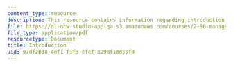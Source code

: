 ```yaml
---
content_type: resource
description: This resource contains information regarding introduction.
file: https://ol-ocw-studio-app-qa.s3.amazonaws.com/courses/2-96-management-in-engineering-fall-2012/97df2b384ef1f1f3cfef8298f10d59f8_MIT2_96F12_lec01.pdf
file_type: application/pdf
resourcetype: Document
title: Introduction
uid: 97df2b38-4ef1-f1f3-cfef-8298f10d59f8
---
```

